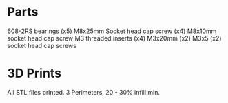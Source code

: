 # Parts

608-2RS bearings (x5)
M8x25mm Socket head cap screw (x4)
M8x10mm socket head cap screw
M3 threaded inserts (x4)
M3x20mm (x2)
M3x5 (x2) socket head cap screws

# 3D Prints
All STL files printed. 3 Perimeters, 20 - 30% infill min.
